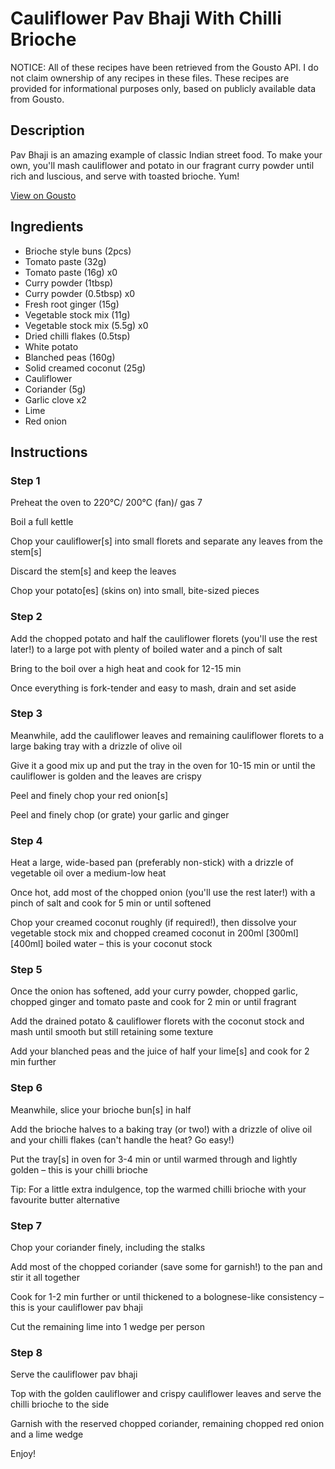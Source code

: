 # Cauliflower Pav Bhaji With Chilli Brioche

NOTICE: All of these recipes have been retrieved from the Gousto API. I do not claim ownership of any recipes in these files. These recipes are provided for informational purposes only, based on publicly available data from Gousto.

## Description

Pav Bhaji is an amazing example of classic Indian street food. To make your own, you'll mash cauliflower and potato in our fragrant curry powder until rich and luscious, and serve with toasted brioche. Yum!

[View on Gousto](https://www.gousto.co.uk/recipes/cookbook/cauliflower-pav-bhaji-with-buttery-brioche)

## Ingredients

- Brioche style buns (2pcs)
- Tomato paste (32g)
- Tomato paste (16g) x0
- Curry powder (1tbsp)
- Curry powder (0.5tbsp) x0
- Fresh root ginger (15g)
- Vegetable stock mix (11g)
- Vegetable stock mix (5.5g) x0
- Dried chilli flakes (0.5tsp)
- White potato
- Blanched peas (160g)
- Solid creamed coconut (25g)
- Cauliflower
- Coriander (5g)
- Garlic clove x2
- Lime
- Red onion

## Instructions


### Step 1

Preheat the oven to 220°C/ 200°C (fan)/ gas 7

Boil a full kettle

Chop your cauliflower[s] into small florets and separate any leaves from the stem[s]

Discard the stem[s] and keep the leaves

Chop your potato[es] (skins on) into small, bite-sized pieces


### Step 2

Add the chopped potato and half the cauliflower florets (you'll use the rest later!) to a large pot with plenty of boiled water and a pinch of salt

Bring to the boil over a high heat and cook for 12-15 min

Once everything is fork-tender and easy to mash, drain and set aside


### Step 3

Meanwhile, add the cauliflower leaves and remaining cauliflower florets to a large baking tray with a drizzle of olive oil

Give it a good mix up and put the tray in the oven for 10-15 min or until the cauliflower is golden and the leaves are crispy

Peel and finely chop your red onion[s]

Peel and finely chop (or grate) your garlic and ginger


### Step 4

Heat a large, wide-based pan (preferably non-stick) with a drizzle of vegetable oil over a medium-low heat

Once hot, add most of the chopped onion (you'll use the rest later!) with a pinch of salt and cook for 5 min or until softened

Chop your creamed coconut roughly (if required!), then dissolve your vegetable stock mix<span class="text-danger"> </span>and chopped<span class="text-danger"> </span>creamed coconut in 200ml <span class="text-purple">[300ml]</span> <span class="text-danger">[400ml]</span> boiled water – this is your coconut stock


### Step 5

Once the onion has softened, add your curry powder, chopped garlic, chopped ginger and tomato paste and cook for 2 min or until fragrant

Add the drained potato & cauliflower florets with the coconut stock and mash until smooth but still retaining some texture

Add your blanched peas and the juice of half your lime[s] and cook for 2 min further


### Step 6

Meanwhile, slice your brioche bun[s] in half

Add the brioche halves to a baking tray (or two!) with a drizzle of olive oil and your chilli flakes (can't handle the heat? Go easy!)

Put the tray[s] in oven for 3-4 min or until warmed through and lightly golden – this is your chilli brioche

Tip: For a little extra indulgence, top the warmed chilli brioche with your favourite butter alternative


### Step 7

Chop your coriander finely, including the stalks

Add most of the chopped coriander (save some for garnish!) to the pan and stir it all together

Cook for 1-2 min further or until thickened to a bolognese-like consistency – this is your cauliflower pav bhaji

Cut the remaining lime into 1 wedge per person

### Step 8

Serve the cauliflower pav bhaji

Top with the golden cauliflower and crispy cauliflower leaves and serve the chilli brioche to the side

Garnish with the reserved chopped coriander, remaining chopped red onion and a lime wedge

Enjoy!

